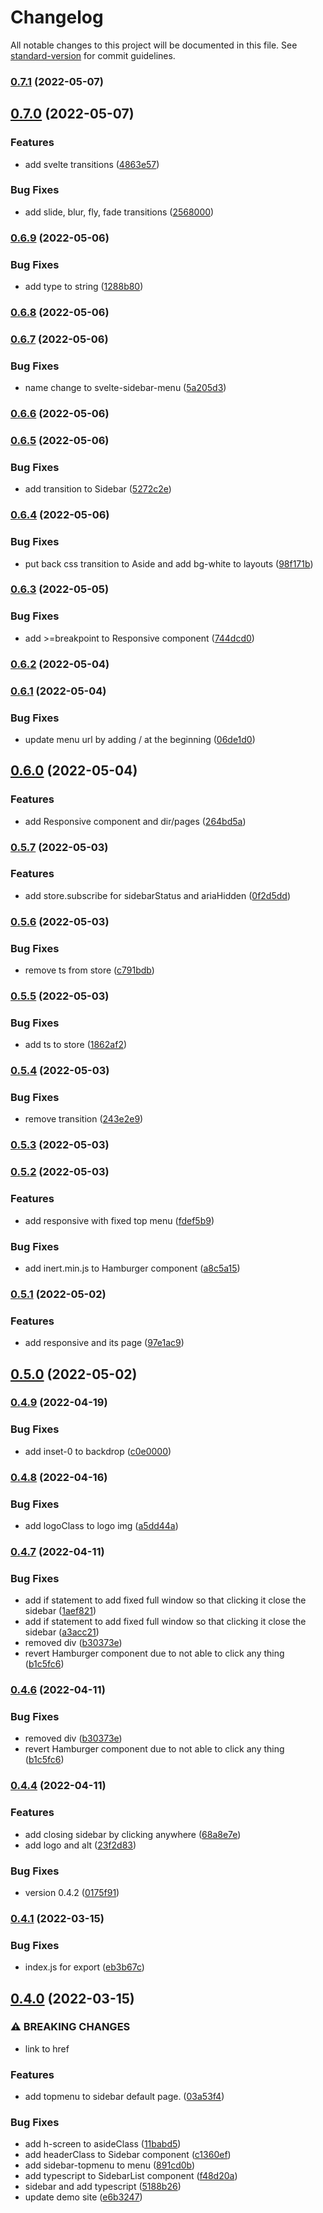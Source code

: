 # Changelog

All notable changes to this project will be documented in this file. See [standard-version](https://github.com/conventional-changelog/standard-version) for commit guidelines.

### [0.7.1](https://github.com/shinokada/svelte-sidebar/compare/v0.7.0...v0.7.1) (2022-05-07)

## [0.7.0](https://github.com/shinokada/svelte-sidebar/compare/v0.6.9...v0.7.0) (2022-05-07)


### Features

* add svelte transitions ([4863e57](https://github.com/shinokada/svelte-sidebar/commit/4863e57ded45b9be635e33d8a24181a93572d8ef))


### Bug Fixes

* add slide, blur, fly, fade transitions ([2568000](https://github.com/shinokada/svelte-sidebar/commit/2568000a21b0092ed00dcf747e1f878e126381ea))

### [0.6.9](https://github.com/shinokada/svelte-sidebar/compare/v0.6.8...v0.6.9) (2022-05-06)


### Bug Fixes

* add type to string ([1288b80](https://github.com/shinokada/svelte-sidebar/commit/1288b8043c18708f6054fe455f4a4df21cade6c8))

### [0.6.8](https://github.com/shinokada/svelte-sidebar/compare/v0.6.7...v0.6.8) (2022-05-06)

### [0.6.7](https://github.com/shinokada/svelte-sidebar/compare/v0.6.6...v0.6.7) (2022-05-06)


### Bug Fixes

* name change to svelte-sidebar-menu ([5a205d3](https://github.com/shinokada/svelte-sidebar/commit/5a205d3ae7e18f1ba2c7be2ff559160b7008aab1))

### [0.6.6](https://github.com/shinokada/svelte-sidebar/compare/v0.6.5...v0.6.6) (2022-05-06)

### [0.6.5](https://github.com/shinokada/svelte-sidebar/compare/v0.6.4...v0.6.5) (2022-05-06)


### Bug Fixes

* add transition to Sidebar ([5272c2e](https://github.com/shinokada/svelte-sidebar/commit/5272c2e55816761b6f326ffc2e1710f382c335c9))

### [0.6.4](https://github.com/shinokada/svelte-sidebar/compare/v0.6.3...v0.6.4) (2022-05-06)


### Bug Fixes

* put back css transition to Aside and add bg-white to layouts ([98f171b](https://github.com/shinokada/svelte-sidebar/commit/98f171b70eeec374de185e24bb15e544b58e4753))

### [0.6.3](https://github.com/shinokada/svelte-sidebar/compare/v0.6.2...v0.6.3) (2022-05-05)


### Bug Fixes

* add >=breakpoint to Responsive component ([744dcd0](https://github.com/shinokada/svelte-sidebar/commit/744dcd009f1c7e0b09058342199d895022a97638))

### [0.6.2](https://github.com/shinokada/svelte-sidebar/compare/v0.6.1...v0.6.2) (2022-05-04)

### [0.6.1](https://github.com/shinokada/svelte-sidebar/compare/v0.6.0...v0.6.1) (2022-05-04)


### Bug Fixes

* update menu url by adding / at the beginning ([06de1d0](https://github.com/shinokada/svelte-sidebar/commit/06de1d041c335721342e0ca9591146b270d9e9e6))

## [0.6.0](https://github.com/shinokada/svelte-sidebar/compare/v0.5.7...v0.6.0) (2022-05-04)


### Features

* add Responsive component and dir/pages ([264bd5a](https://github.com/shinokada/svelte-sidebar/commit/264bd5a8c410f6852c2e3dc9ab622f0c170cda77))

### [0.5.7](https://github.com/shinokada/svelte-sidebar/compare/v0.5.6...v0.5.7) (2022-05-03)


### Features

* add store.subscribe for sidebarStatus and ariaHidden ([0f2d5dd](https://github.com/shinokada/svelte-sidebar/commit/0f2d5dd688a4f21d136e0d6bd36af808a7b1c716))

### [0.5.6](https://github.com/shinokada/svelte-sidebar/compare/v0.5.5...v0.5.6) (2022-05-03)


### Bug Fixes

* remove ts from store ([c791bdb](https://github.com/shinokada/svelte-sidebar/commit/c791bdbf0b68fc92f8cf2ce052769b573d53d278))

### [0.5.5](https://github.com/shinokada/svelte-sidebar/compare/v0.5.4...v0.5.5) (2022-05-03)


### Bug Fixes

* add ts to store ([1862af2](https://github.com/shinokada/svelte-sidebar/commit/1862af249e092a93aa0ff9707b2a52f2e504ee0a))

### [0.5.4](https://github.com/shinokada/svelte-sidebar/compare/v0.5.3...v0.5.4) (2022-05-03)


### Bug Fixes

* remove transition ([243e2e9](https://github.com/shinokada/svelte-sidebar/commit/243e2e956ccbf85b15a31fdc8980bac3c060427f))

### [0.5.3](https://github.com/shinokada/svelte-sidebar/compare/v0.5.2...v0.5.3) (2022-05-03)

### [0.5.2](https://github.com/shinokada/svelte-sidebar/compare/v0.5.1...v0.5.2) (2022-05-03)


### Features

* add responsive with fixed top menu ([fdef5b9](https://github.com/shinokada/svelte-sidebar/commit/fdef5b9c119e5a7bcbd4cc38daadc0d5dd1fe3d1))


### Bug Fixes

* add inert.min.js to Hamburger component ([a8c5a15](https://github.com/shinokada/svelte-sidebar/commit/a8c5a15bf131630887cc7a8978c2751ec5c95868))

### [0.5.1](https://github.com/shinokada/svelte-sidebar/compare/v0.5.0...v0.5.1) (2022-05-02)


### Features

* add responsive and its page ([97e1ac9](https://github.com/shinokada/svelte-sidebar/commit/97e1ac970b647caddf5311cf3711a9da32c9a8d6))

## [0.5.0](https://github.com/shinokada/svelte-sidebar/compare/v0.4.9...v0.5.0) (2022-05-02)

### [0.4.9](https://github.com/shinokada/svelte-sidebar/compare/v0.4.8...v0.4.9) (2022-04-19)


### Bug Fixes

* add inset-0 to backdrop ([c0e0000](https://github.com/shinokada/svelte-sidebar/commit/c0e0000fcb8f85c183a19cc7a8969a4b0a0fb853))

### [0.4.8](https://github.com/shinokada/svelte-sidebar/compare/v0.4.7...v0.4.8) (2022-04-16)


### Bug Fixes

* add logoClass to logo img ([a5dd44a](https://github.com/shinokada/svelte-sidebar/commit/a5dd44a6bba8cff836c2c1262104f7a72032108f))

### [0.4.7](https://github.com/shinokada/svelte-sidebar/compare/v0.4.4...v0.4.7) (2022-04-11)


### Bug Fixes

* add if statement to add fixed full window so that clicking it close the sidebar ([1aef821](https://github.com/shinokada/svelte-sidebar/commit/1aef82157ee400bc771934ea37e7444d91ffe148))
* add if statement to add fixed full window so that clicking it close the sidebar ([a3acc21](https://github.com/shinokada/svelte-sidebar/commit/a3acc21d678ac18aa9186780216250872368bb4d))
* removed div ([b30373e](https://github.com/shinokada/svelte-sidebar/commit/b30373eaf1cf80fea1634bcf1bf4a8ca102b812c))
* revert Hamburger component due to not able to click any thing ([b1c5fc6](https://github.com/shinokada/svelte-sidebar/commit/b1c5fc699b6e8ad15f6ac76eb09d1c06e404a4b6))

### [0.4.6](https://github.com/shinokada/svelte-sidebar/compare/v0.4.4...v0.4.6) (2022-04-11)


### Bug Fixes

* removed div ([b30373e](https://github.com/shinokada/svelte-sidebar/commit/b30373eaf1cf80fea1634bcf1bf4a8ca102b812c))
* revert Hamburger component due to not able to click any thing ([b1c5fc6](https://github.com/shinokada/svelte-sidebar/commit/b1c5fc699b6e8ad15f6ac76eb09d1c06e404a4b6))

### [0.4.4](https://github.com/shinokada/svelte-sidebar/compare/v0.4.1...v0.4.4) (2022-04-11)


### Features

* add closing sidebar by clicking anywhere ([68a8e7e](https://github.com/shinokada/svelte-sidebar/commit/68a8e7eece984f58d55ab9d4a2f211779194cfda))
* add logo and alt ([23f2d83](https://github.com/shinokada/svelte-sidebar/commit/23f2d8388a17011bdbf6401f816c45e0f3c6b5dd))


### Bug Fixes

* version 0.4.2 ([0175f91](https://github.com/shinokada/svelte-sidebar/commit/0175f914f7fe9834b6ec984947cc4610aa66fa94))

### [0.4.1](https://github.com/shinokada/svelte-sidebar/compare/v0.4.0...v0.4.1) (2022-03-15)


### Bug Fixes

* index.js for export ([eb3b67c](https://github.com/shinokada/svelte-sidebar/commit/eb3b67c60b912bccfe8120b614ac678c94e0c92d))

## [0.4.0](https://github.com/shinokada/svelte-sidebar/compare/v0.2.7...v0.4.0) (2022-03-15)


### ⚠ BREAKING CHANGES

* link to href

### Features

* add topmenu to sidebar default page. ([03a53f4](https://github.com/shinokada/svelte-sidebar/commit/03a53f43826aadd8594b9e9ceb470bad54166794))


### Bug Fixes

* add h-screen to asideClass ([11babd5](https://github.com/shinokada/svelte-sidebar/commit/11babd51a7cc893fdb8c9ccfcc61c4feb66c10ea))
* add headerClass to Sidebar component ([c1360ef](https://github.com/shinokada/svelte-sidebar/commit/c1360ef6fa13dab5c3ed1cf7a9b135b85cb0ff47))
* add sidebar-topmenu to menu ([891cd0b](https://github.com/shinokada/svelte-sidebar/commit/891cd0b184461be995746b94e50a16fd97c957d3))
* add typescript to SidebarList component ([f48d20a](https://github.com/shinokada/svelte-sidebar/commit/f48d20aedf4a5b0743b30cf302c2dba83fe3d942))
* sidebar and add typescript ([5188b26](https://github.com/shinokada/svelte-sidebar/commit/5188b2610b4abf59fd4262047361b1b91e69859a))
* update demo site ([e6b3247](https://github.com/shinokada/svelte-sidebar/commit/e6b324759a5ec085a6d6e0d6c72ee2a8c8d22fcc))
